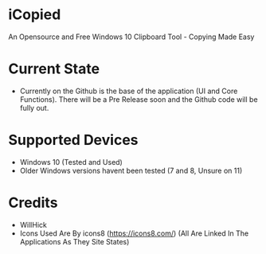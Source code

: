# iCopied
An Opensource and Free Windows 10 Clipboard Tool - Copying Made Easy

# Current State
 - Currently on the Github is the base of the application (UI and Core Functions). There will be a Pre Release soon and the Github code will be fully out.

# Supported Devices
 - Windows 10 (Tested and Used)
 - Older Windows versions havent been tested (7 and 8, Unsure on 11)

# Credits
 - WillHick
 - Icons Used Are By icons8 (https://icons8.com/) (All Are Linked In The Applications As They Site States)
